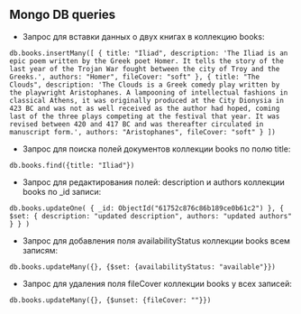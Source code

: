 ## Mongo DB queries 
 
 - Запрос для вставки данных о двух книгах в коллекцию books:

`
db.books.insertMany([
    {
        title: "Iliad",
        description: 'The Iliad is an epic poem written by the Greek poet Homer. It tells the story of the last year of the Trojan War fought between the city of Troy and the Greeks.',
        authors: "Homer",
        fileCover: "soft"
    },
    {
        title: "The Clouds",
        description: 'The Clouds is a Greek comedy play written by the playwright Aristophanes. A lampooning of intellectual fashions in classical Athens, it was originally produced at the City Dionysia in 423 BC and was not as well received as the author had hoped, coming last of the three plays competing at the festival that year. It was revised between 420 and 417 BC and was thereafter circulated in manuscript form.',
        authors: "Aristophanes",
        fileCover: "soft"
    }
])
`

 - Запрос для поиска полей документов коллекции books по полю title:

`
db.books.find({title: "Iliad"})
`

 - Запрос для редактирования полей: description и authors коллекции books по _id записи:

`
db.books.updateOne(
    {
        _id: ObjectId("61752c876c86b189ce0b61c2")
    },
    {
        $set: { description: "updated description", authors: "updated authors" }
    }
)
`

 - Запрос для добавления поля availabilityStatus коллекции books всем записям:
 
 `
 db.books.updateMany({}, {$set: {availabilityStatus: "available"}})
 `
 
  - Запрос для удаления поля fileCover коллекции books у всех записей:
  
  `
  db.books.updateMany({}, {$unset: {fileCover: ""}})
  `
